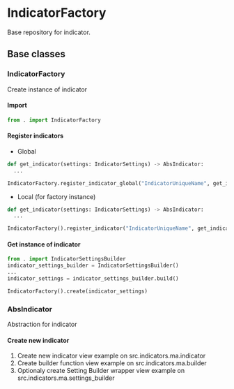 # IndicatorFactory
Base repository for indicator.

## Base classes
### IndicatorFactory
Create instance of indicator
#### Import
```python
from . import IndicatorFactory 
```

#### Register indicators
- Global
```python
def get_indicator(settings: IndicatorSettings) -> AbsIndicator:
  ...

IndicatorFactory.register_indicator_global("IndicatorUniqueName", get_indicator)
```

- Local (for factory instance)
```python
def get_indicator(settings: IndicatorSettings) -> AbsIndicator:
  ...

IndicatorFactory().register_indicator("IndicatorUniqueName", get_indicator)
```

#### Get instance of indicator
```python
from . import IndicatorSettingsBuilder
indicator_settings_builder = IndicatorSettingsBuilder()
...
indicator_settings = indicator_settings_builder.build()

IndicatorFactory().create(indicator_settings)
```

### AbsIndicator
Abstraction for indicator
#### Create new indicator
1. Create new indicator
view example on src.indicators.ma.indicator
2. Create builder function
view example on src.indicators.ma.builder
3. Optionaly create Setting Builder wrapper
view example on src.indicators.ma.settings_builder